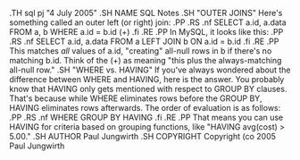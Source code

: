 .TH sql pj "4 July 2005"
.SH NAME
SQL Notes
.SH "OUTER JOINS"
Here's something called an outer left (or right) join:
.PP
.RS
.nf
SELECT	a.id, a.data
FROM	a, b
WHERE	a.id = b.id (+)
.fi
.RE
.PP
In MySQL, it looks like this:
.PP
.RS
.nf
SELECT	a.id, a.data
FROM	a LEFT JOIN b
ON	a.id = b.id
.fi
.RE
.PP
This matches *all* values of a.id, "creating" all-null rows in b if there's no matching b.id. Think of the (+) as meaning "this plus the always-matching all-null row."
.SH "WHERE vs. HAVING"
If you've always wondered about the difference between WHERE and HAVING, here is the answer. You probably know that HAVING only gets mentioned with respect to GROUP BY clauses. That's because while WHERE eliminates rows before the GROUP BY, HAVING eliminates rows afterwards. The order of evaluation is as follows:
.PP
.RS
.nf
WHERE
GROUP BY
HAVING
.fi
.RE
.PP
That means you can use HAVING for criteria based on grouping functions, like "HAVING avg(cost) > 5.00."
.SH AUTHOR
Paul Jungwirth
.SH COPYRIGHT
Copyright \(co 2005 Paul Jungwirth
